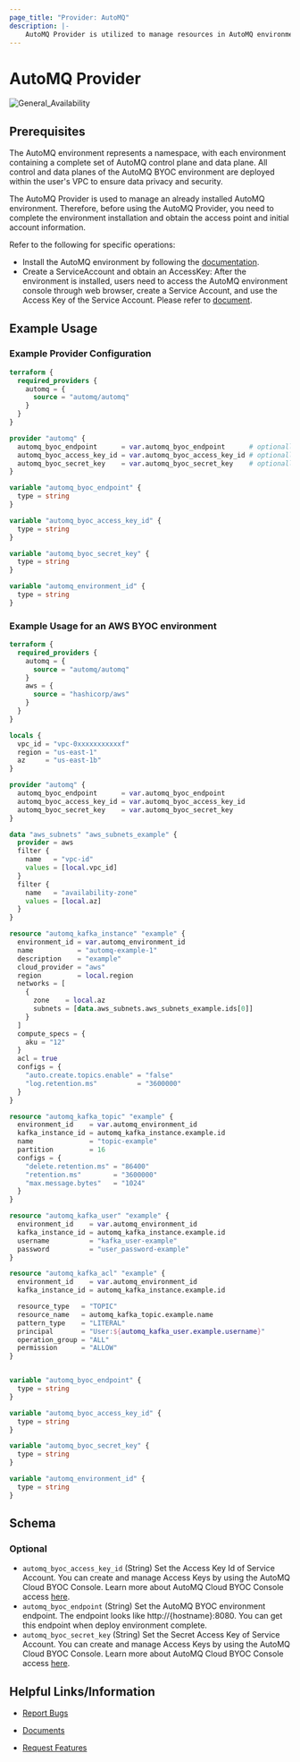 ```yaml
---
page_title: "Provider: AutoMQ"
description: |-
    AutoMQ Provider is utilized to manage resources in AutoMQ environment. The provider allows for the management of instances and Kafka resources within those instances (such as Topics, Users, and ACLs).
---
```


# AutoMQ Provider
![General_Availability](https://img.shields.io/badge/Lifecycle_Stage-General_Availability(GA)-green?style=flat&logoColor=8A3BE2&labelColor=rgba)

## Prerequisites

The AutoMQ environment represents a namespace, with each environment containing a complete set of AutoMQ control plane and data plane. All control and data planes of the AutoMQ BYOC environment are deployed within the user's VPC to ensure data privacy and security.

The AutoMQ Provider is used to manage an already installed AutoMQ environment. Therefore, before using the AutoMQ Provider, you need to complete the environment installation and obtain the access point and initial account information.

Refer to the following for specific operations:
- Install the AutoMQ environment by following the [documentation](https://registry.terraform.io/modules/AutoMQ/automq-byoc-environment/aws/latest).
- Create a ServiceAccount and obtain an AccessKey: After the environment is installed, users need to access the AutoMQ environment console through web browser, create a Service Account, and use the Access Key of the Service Account. Please refer to [document](https://docs.automq.com/automq-cloud/manage-identities-and-access/service-accounts).


## Example Usage
### Example Provider Configuration

```terraform
terraform {
  required_providers {
    automq = {
      source = "automq/automq"
    }
  }
}

provider "automq" {
  automq_byoc_endpoint      = var.automq_byoc_endpoint      # optionally use AUTOMQ_BYOC_ENDPOINT environment variable
  automq_byoc_access_key_id = var.automq_byoc_access_key_id # optionally use AUTOMQ_BYOC_ACCESS_KEY_ID environment variable
  automq_byoc_secret_key    = var.automq_byoc_secret_key    # optionally use AUTOMQ_BYOC_SECRET_KEY environment variable
}

variable "automq_byoc_endpoint" {
  type = string
}

variable "automq_byoc_access_key_id" {
  type = string
}

variable "automq_byoc_secret_key" {
  type = string
}

variable "automq_environment_id" {
  type = string
}
```

### Example Usage for an AWS BYOC environment

```terraform
terraform {
  required_providers {
    automq = {
      source = "automq/automq"
    }
    aws = {
      source = "hashicorp/aws"
    }
  }
}

locals {
  vpc_id = "vpc-0xxxxxxxxxxxf"
  region = "us-east-1"
  az     = "us-east-1b"
}

provider "automq" {
  automq_byoc_endpoint      = var.automq_byoc_endpoint
  automq_byoc_access_key_id = var.automq_byoc_access_key_id
  automq_byoc_secret_key    = var.automq_byoc_secret_key
}

data "aws_subnets" "aws_subnets_example" {
  provider = aws
  filter {
    name   = "vpc-id"
    values = [local.vpc_id]
  }
  filter {
    name   = "availability-zone"
    values = [local.az]
  }
}

resource "automq_kafka_instance" "example" {
  environment_id = var.automq_environment_id
  name           = "automq-example-1"
  description    = "example"
  cloud_provider = "aws"
  region         = local.region
  networks = [
    {
      zone    = local.az
      subnets = [data.aws_subnets.aws_subnets_example.ids[0]]
    }
  ]
  compute_specs = {
    aku = "12"
  }
  acl = true
  configs = {
    "auto.create.topics.enable" = "false"
    "log.retention.ms"          = "3600000"
  }
}

resource "automq_kafka_topic" "example" {
  environment_id    = var.automq_environment_id
  kafka_instance_id = automq_kafka_instance.example.id
  name              = "topic-example"
  partition         = 16
  configs = {
    "delete.retention.ms" = "86400"
    "retention.ms"        = "3600000"
    "max.message.bytes"   = "1024"
  }
}

resource "automq_kafka_user" "example" {
  environment_id    = var.automq_environment_id
  kafka_instance_id = automq_kafka_instance.example.id
  username          = "kafka_user-example"
  password          = "user_password-example"
}

resource "automq_kafka_acl" "example" {
  environment_id    = var.automq_environment_id
  kafka_instance_id = automq_kafka_instance.example.id

  resource_type   = "TOPIC"
  resource_name   = automq_kafka_topic.example.name
  pattern_type    = "LITERAL"
  principal       = "User:${automq_kafka_user.example.username}"
  operation_group = "ALL"
  permission      = "ALLOW"
}


variable "automq_byoc_endpoint" {
  type = string
}

variable "automq_byoc_access_key_id" {
  type = string
}

variable "automq_byoc_secret_key" {
  type = string
}

variable "automq_environment_id" {
  type = string
}
```

<!-- schema generated by tfplugindocs -->
## Schema

### Optional

- `automq_byoc_access_key_id` (String) Set the Access Key Id of Service Account. You can create and manage Access Keys by using the AutoMQ Cloud BYOC Console. Learn more about AutoMQ Cloud BYOC Console access [here](https://docs.automq.com/automq-cloud/manage-identities-and-access/service-accounts).
- `automq_byoc_endpoint` (String) Set the AutoMQ BYOC environment endpoint. The endpoint looks like http://{hostname}:8080. You can get this endpoint when deploy environment complete.
- `automq_byoc_secret_key` (String) Set the Secret Access Key of Service Account. You can create and manage Access Keys by using the AutoMQ Cloud BYOC Console. Learn more about AutoMQ Cloud BYOC Console access [here](https://docs.automq.com/automq-cloud/manage-identities-and-access/service-accounts).

## Helpful Links/Information

* [Report Bugs](https://github.com/AutoMQ/terraform-provider-automq/issues)

* [Documents](https://www.automq.com)

* [Request Features](https://www.automq.com/contact)
